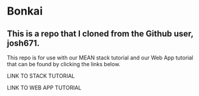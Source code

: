 # Bonkai

## This is a repo that I cloned from the Github user, josh671.

This repo is for use with our MEAN stack tutorial and our Web App tutorial that can be found by clicking the links below.


LINK TO STACK TUTORIAL

LINK TO WEB APP TUTORIAL
